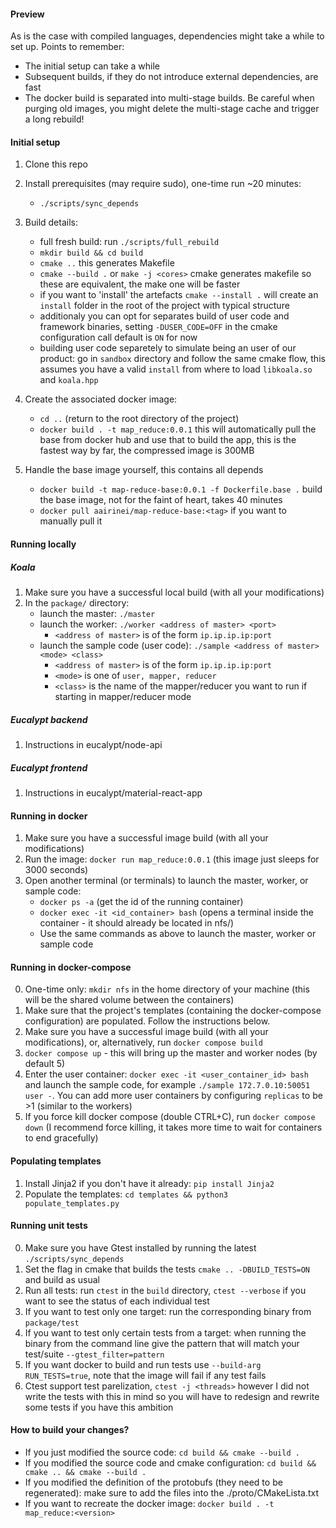 #### Preview
As is the case with compiled languages, dependencies might take a while to set up.
Points to remember:
- The initial setup can take a while
- Subsequent builds, if they do not introduce external dependencies, are fast
- The docker build is separated into multi-stage builds. Be careful when purging old images, you might delete the multi-stage cache and trigger a long rebuild!


#### Initial setup
1. Clone this repo
2. Install prerequisites (may require sudo), one-time run ~20 minutes:
    - ```./scripts/sync_depends```

3. Build details:
    - full fresh build: run ```./scripts/full_rebuild```
    - ```mkdir build && cd build```
    - ```cmake ..``` this generates Makefile
    - ```cmake --build .``` or ```make -j <cores>``` cmake generates makefile so these are equivalent, the make one will be faster 
    - if you want to 'install' the artefacts ```cmake --install .``` will create an ```install``` folder in the root of the project with typical structure
    - additionaly you can opt for separates build of user code and framework binaries, setting ```-DUSER_CODE=OFF``` in the cmake configuration call default is ```ON``` for now
    - building user code separetely to simulate being an user of our product: go in ```sandbox``` directory and follow the same cmake flow, this assumes you have a valid ```install``` from where to load ```libkoala.so``` and ```koala.hpp```
    
4. Create the associated docker image:
    - ```cd ..``` (return to the root directory of the project)
    - ```docker build . -t map_reduce:0.0.1``` this will automatically pull the base from docker hub and use that to build the app, this is the fastest way by far, the compressed image is 300MB
5. Handle the base image yourself, this contains all depends
    - ```docker build -t map-reduce-base:0.0.1 -f Dockerfile.base .``` build the base image, not for the faint of heart, takes 40 minutes
    - ```docker pull aairinei/map-reduce-base:<tag>``` if you want to manually pull it 

#### Running locally
##### Koala
1. Make sure you have a successful local build (with all your modifications)
2. In the ```package/``` directory:
    - launch the master: ```./master```
    - launch the worker: ```./worker <address of master> <port>```
        - ```<address of master>``` is of the form ```ip.ip.ip.ip:port```
    - launch the sample code (user code): ```./sample <address of master> <mode> <class>```
        - ```<address of master>``` is of the form ```ip.ip.ip.ip:port```
        - ```<mode>``` is one of ```user, mapper, reducer```
        - ```<class>``` is the name of the mapper/reducer you want to run if starting in mapper/reducer mode
##### Eucalypt backend
1. Instructions in eucalypt/node-api
##### Eucalypt frontend
1. Instructions in eucalypt/material-react-app

#### Running in docker
1. Make sure you have a successful image build (with all your modifications)
2. Run the image: ```docker run map_reduce:0.0.1``` (this image just sleeps for 3000 seconds)
3. Open another terminal (or terminals) to launch the master, worker, or sample code:
    - ```docker ps -a``` (get the id of the running container)
    - ```docker exec -it <id_container> bash``` (opens a terminal inside the container - it should already be located in nfs/)
    - Use the same commands as above to launch the master, worker or sample code

#### Running in docker-compose
0. One-time only: ```mkdir nfs``` in the home directory of your machine (this will be the shared volume between the containers)
1. Make sure that the project's templates (containing the docker-compose configuration) are populated. Follow the instructions below.
2. Make sure you have a successful image build (with all your modifications), or, alternatively, run ```docker compose build```
3. ```docker compose up``` - this will bring up the master and worker nodes (by default 5)
4. Enter the user container: ```docker exec -it <user_container_id> bash``` and launch the sample code, for example ```./sample 172.7.0.10:50051 user -```. You can add more user containers by configuring ```replicas``` to be >1 (similar to the workers)
5. If you force kill docker compose (double CTRL+C), run ```docker compose down``` (I recommend force killing, it takes more time to wait for containers to end gracefully)

#### Populating templates
1. Install Jinja2 if you don't have it already: ```pip install Jinja2```
2. Populate the templates: ```cd templates && python3 populate_templates.py```

#### Running unit tests
0. Make sure you have Gtest installed by running the latest ```./scripts/sync_depends```
1. Set the flag in cmake that builds the tests ```cmake .. -DBUILD_TESTS=ON``` and build as usual
2. Run all tests: run ```ctest``` in the ```build``` directory, ```ctest --verbose``` if you want to see the status of each individual test
3. If you want to test only one target: run the corresponding binary from ```package/test``` 
4. If you want to test only certain tests from a target: when running the binary from the command line give the pattern that will match your test/suite ```--gtest_filter=pattern```
5. If you want docker to build and run tests use ```--build-arg RUN_TESTS=true```, note that the image will fail if any test fails
6. Ctest support test parelization, ```ctest -j <threads>``` however I did not write the tests with this in mind so you will have to redesign and rewrite some tests if you have this ambition

#### How to build your changes?
- If you just modified the source code: ```cd build && cmake --build .```
- If you modified the source code and cmake configuration: ```cd build && cmake .. && cmake --build .```
- If you modified the definition of the protobufs (they need to be regenerated): make sure to add the files into the ./proto/CMakeLista.txt
- If you want to recreate the docker image: ```docker build . -t map_reduce:<version>```